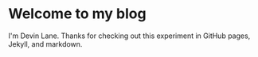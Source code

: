 # Welcome to my blog

I'm Devin Lane. Thanks for checking out this experiment in GitHub pages, Jekyll, and markdown.
